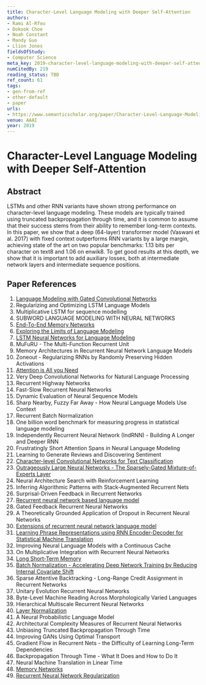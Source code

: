 ```yaml
---
title: Character-Level Language Modeling with Deeper Self-Attention
authors:
- Rami Al-Rfou
- Dokook Choe
- Noah Constant
- Mandy Guo
- Llion Jones
fieldsOfStudy:
- Computer Science
meta_key: 2019-character-level-language-modeling-with-deeper-self-attention
numCitedBy: 219
reading_status: TBD
ref_count: 61
tags:
- gen-from-ref
- other-default
- paper
urls:
- https://www.semanticscholar.org/paper/Character-Level-Language-Modeling-with-Deeper-Al-Rfou-Choe/b9de9599d7241459db9213b5cdd7059696f5ef8d?sort=total-citations
venue: AAAI
year: 2019
---
```


# Character-Level Language Modeling with Deeper Self-Attention

## Abstract

LSTMs and other RNN variants have shown strong performance on character-level language modeling. These models are typically trained using truncated backpropagation through time, and it is common to assume that their success stems from their ability to remember long-term contexts. In this paper, we show that a deep (64-layer) transformer model (Vaswani et al. 2017) with fixed context outperforms RNN variants by a large margin, achieving state of the art on two popular benchmarks: 1.13 bits per character on text8 and 1.06 on enwik8. To get good results at this depth, we show that it is important to add auxiliary losses, both at intermediate network layers and intermediate sequence positions.

## Paper References

1. [Language Modeling with Gated Convolutional Networks](2017-language-modeling-with-gated-convolutional-networks)
2. Regularizing and Optimizing LSTM Language Models
3. Multiplicative LSTM for sequence modelling
4. SUBWORD LANGUAGE MODELING WITH NEURAL NETWORKS
5. [End-To-End Memory Networks](2015-end-to-end-memory-networks)
6. [Exploring the Limits of Language Modeling](2016-exploring-the-limits-of-language-modeling)
7. [LSTM Neural Networks for Language Modeling](2012-lstm-neural-networks-for-language-modeling)
8. MuFuRU - The Multi-Function Recurrent Unit
9. Memory Architectures in Recurrent Neural Network Language Models
10. Zoneout - Regularizing RNNs by Randomly Preserving Hidden Activations
11. [Attention is All you Need](2017-transformer.md)
12. Very Deep Convolutional Networks for Natural Language Processing
13. Recurrent Highway Networks
14. Fast-Slow Recurrent Neural Networks
15. Dynamic Evaluation of Neural Sequence Models
16. Sharp Nearby, Fuzzy Far Away - How Neural Language Models Use Context
17. Recurrent Batch Normalization
18. One billion word benchmark for measuring progress in statistical language modeling
19. Independently Recurrent Neural Network (IndRNN) - Building A Longer and Deeper RNN
20. Frustratingly Short Attention Spans in Neural Language Modeling
21. Learning to Generate Reviews and Discovering Sentiment
22. [Character-level Convolutional Networks for Text Classification](2015-character-level-convolutional-networks-for-text-classification)
23. [Outrageously Large Neural Networks - The Sparsely-Gated Mixture-of-Experts Layer](2017-outrageously-large-neural-networks-the-sparsely-gated-mixture-of-experts-layer)
24. Neural Architecture Search with Reinforcement Learning
25. Inferring Algorithmic Patterns with Stack-Augmented Recurrent Nets
26. Surprisal-Driven Feedback in Recurrent Networks
27. [Recurrent neural network based language model](2010-recurrent-neural-network-based-language-model)
28. Gated Feedback Recurrent Neural Networks
29. A Theoretically Grounded Application of Dropout in Recurrent Neural Networks
30. [Extensions of recurrent neural network language model](2011-extensions-of-recurrent-neural-network-language-model)
31. [Learning Phrase Representations using RNN Encoder-Decoder for Statistical Machine Translation](2014-learning-phrase-representations-using-rnn-encoder-decoder-for-statistical-machine-translation)
32. Improving Neural Language Models with a Continuous Cache
33. On Multiplicative Integration with Recurrent Neural Networks
34. [Long Short-Term Memory](1997-long-short-term-memory)
35. [Batch Normalization - Accelerating Deep Network Training by Reducing Internal Covariate Shift](2015-batch-normalization-accelerating-deep-network-training-by-reducing-internal-covariate-shift)
36. Sparse Attentive Backtracking - Long-Range Credit Assignment in Recurrent Networks
37. Unitary Evolution Recurrent Neural Networks
38. Byte-Level Machine Reading Across Morphologically Varied Languages
39. Hierarchical Multiscale Recurrent Neural Networks
40. [Layer Normalization](2016-layer-normalization)
41. A Neural Probabilistic Language Model
42. Architectural Complexity Measures of Recurrent Neural Networks
43. Unbiasing Truncated Backpropagation Through Time
44. Improving GANs Using Optimal Transport
45. Gradient Flow in Recurrent Nets - the Difficulty of Learning Long-Term Dependencies
46. Backpropagation Through Time - What It Does and How to Do It
47. Neural Machine Translation in Linear Time
48. [Memory Networks](2015-memory-networks)
49. [Recurrent Neural Network Regularization](2014-recurrent-neural-network-regularization)
